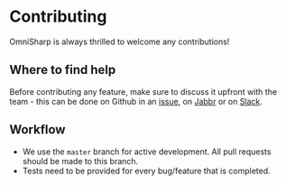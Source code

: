 # Contributing

OmniSharp is always thrilled to welcome any contributions!

## Where to find help

Before contributing any feature, make sure to discuss it upfront with the team - this can be done on Github in an [issue](https://github.com/OmniSharp/omnisharp-roslyn/issues), on [Jabbr](https://jabbr.net/#/rooms/omnisharp) or on [Slack](https://goo.gl/Ovnqr1).  

## Workflow

* We use the `master` branch for active development. All pull requests should be made to this branch.
* Tests need to be provided for every bug/feature that is completed.
